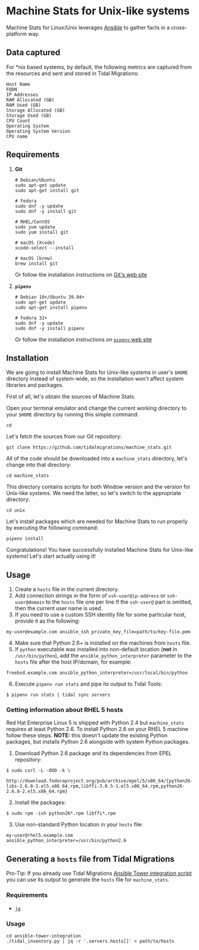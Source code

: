# Machine Stats for Unix-like systems

Machine Stats for Linux/Unix leverages [Ansible](https://www.ansible.com/) to gather facts in a cross-platform way.

## Data captured

For *nix based systems, by default, the following metrics are captured from the resources and sent and stored in Tidal Migrations:

```
Host Name
FQDN
IP Addresses
RAM Allocated (GB)
RAM Used (GB)
Storage Allocated (GB)
Storage Used (GB)
CPU Count
Operating System
Operating System Version
CPU name
```

## Requirements

1. **Git**

    ```
    # Debian/Ubuntu
    sudo apt-get update
    sudo apt-get install git

    # Fedora
    sudo dnf -y update
    sudo dnf -y install git

    # RHEL/CentOS
    sudo yum update
    sudo yum install git

    # macOS (Xcode)
    xcode-select --install

    # macOS (brew)
    brew install git
    ```

    Or follow the installation instructions on [Git's web
    site](https://git-scm.com/downloads)

2. **`pipenv`**

    ```
    # Debian 10+/Ubuntu 20.04+
    sudo apt-get update
    sudo apt-get install pipenv

    # Fedora 32+
    sudo dnf -y update
    sudo dnf -y install pipenv
    ```

    Or follow the installation instructions on [`pipenv` web
    site](https://pipenv.pypa.io/en/latest/install/#installing-pipenv)

## Installation

We are going to install Machine Stats for Unix-like systems in user's `$HOME`
directory instead of system-wide, so the installation won't affect system
libraries and packages.

First of all, let's obtain the sources of Machine Stats.

Open your terminal emulator and change the current working directory to your
`$HOME` directory by running this simple command:

```
cd 
```

Let's fetch the sources from our Git repository:

```
git clone https://github.com/tidalmigrations/machine_stats.git
```

All of the code should be downloaded into a `machine_stats` directory, let's
change into that directory:

```
cd machine_stats
```

This directory contains scripts for both Window version and the version for
Unix-like systems. We need the latter, so let's switch to the appropriate
directory:

```
cd unix
```

Let's install packages which are needed for Machine Stats to run properly by
executing the following command:

```
pipenv install
```

Congratulations! You have successfully installed Machine Stats for Unix-like
systems! Let's start actually using it!

## Usage

1. Create a `hosts` file in the current directory.
2. Add connection strings in the form of `ssh-user@ip-address` or `ssh-user@domain` to the `hosts` file one per line If the `ssh-user@` part is omitted, then the current user name is used.
3. If you need to use a custom SSH identity file for some particular host, provide it as the following:
```
my-user@example.com ansible_ssh_private_key_file=path/to/key-file.pem
```
4. Make sure that Python 2.6+ is installed on the machines from `hosts` file.
5. If `python` executable was installed into non-default location (**not** in `/usr/bin/python`), add the `ansible_python_interpreter` parameter to the `hosts` file after the host IP/domain, for example:
```
freebsd.example.com ansible_python_interpreter=/usr/local/bin/python
```
6. Execute `pipenv run stats` and pipe its output to Tidal Tools:
```
$ pipenv run stats | tidal sync servers
```

### Getting information about RHEL 5 hosts

Red Hat Enterprise Linux 5 is shipped with Python 2.4 but `machine_stats` requires at least Python 2.6. To install Python 2.6 on your RHEL 5 machine follow these steps. **NOTE:** this doesn't update the existing Python packages, but installs Python 2.6 alongside with system Python packages.

1. Download Python 2.6 package and its dependencies from EPEL repository:
```
$ sudo curl -L -OOO -k \
    http://download.fedoraproject.org/pub/archive/epel/5/x86_64/{python26-libs-2.6.8-2.el5.x86_64.rpm,libffi-3.0.5-1.el5.x86_64.rpm,python26-2.6.8-2.el5.x86_64.rpm}
```
2. Install the packages:
```
$ sudo rpm -ivh python26*.rpm libffi*.rpm
```
3. Use non-standard Python location in your `hosts` file:
```
my-user@rhel5.example.com ansible_python_interpreter=/usr/bin/python2.6
```

## Generating a `hosts` file from Tidal Migrations

Pro-Tip: If you already use Tidal Migrations [Ansible Tower integration script](https://github.com/tidalmigrations/ansible-tower-integration) you can use its output to generate the `hosts` file for `machine_stats`.

### Requirements

* [`jq`](https://stedolan.github.io/jq/)

### Usage

```
cd ansible-tower-integration
./tidal_inventory.py | jq -r '.servers.hosts[]' > path/to/hosts
```
